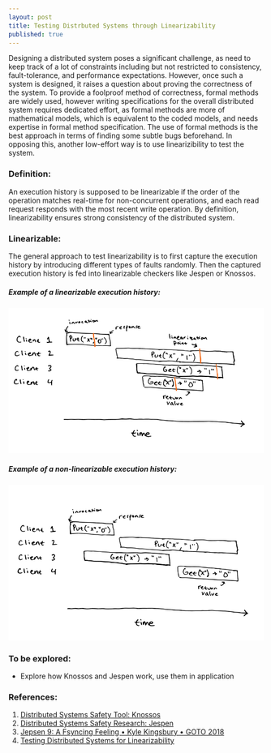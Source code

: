```yaml
---
layout: post
title: Testing Distrbuted Systems through Linearizability
published: true
---
```


Designing a distributed system poses a significant challenge, as need to keep track of a lot of constraints including but not restricted to consistency, fault-tolerance, and performance expectations. However, once such a system is designed, it raises a question about proving the correctness of the system. To provide a foolproof method of correctness, formal methods are widely used, however writing specifications for the overall distributed system requires dedicated effort, as formal methods are more of mathematical models, which is equivalent to the coded models, and needs expertise in formal method specification. The use of formal methods is the best approach in terms of finding some subtle bugs beforehand. In opposing this, another low-effort way is to use linearizibility to test the system.

### Definition:
An execution history is supposed to be linearizable if the order of the operation matches real-time for non-concurrent operations, and each read request responds with the most recent write operation. By definition, linearizability ensures strong consistency of the distributed system.

### Linearizable:
The general approach to test linearizability is to first capture the execution history by introducing different types of faults randomly. Then the captured execution history is fed into linearizable checkers like Jespen or Knossos. 

##### Example of a linearizable execution history:

![](../images/raft-consensus/linearizable.png)

##### Example of a non-linearizable execution history:

![](../images/raft-consensus/non-linearizable.png)

### To be explored:
- Explore how Knossos and Jespen work, use them in application

### References:
1. [Distributed Systems Safety Tool: Knossos](https://github.com/jepsen-io/knossos)
1. [Distributed Systems Safety Research: Jespen](https://jepsen.io/)
2. [Jepsen 9: A Fsyncing Feeling • Kyle Kingsbury • GOTO 2018](https://www.youtube.com/watch?v=tRc0O9VgzB0)
1. [Testing Distributed Systems for Linearizability](https://anishathalye.com/testing-distributed-systems-for-linearizability/)

